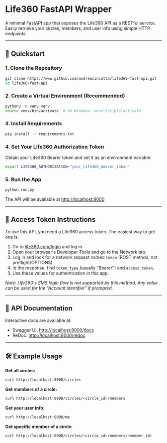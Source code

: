 # Life360 FastAPI Wrapper

A minimal FastAPI app that exposes the Life360 API as a RESTful service. Easily retrieve your circles, members, and user info using simple HTTP endpoints.

---

## 🚀 Quickstart

### 1. Clone the Repository
```bash
git clone https://www.github.com/andrewcincotta/life360-fast-api.git
cd life360-fast-api
```

### 2. Create a Virtual Environment (Recommended)
```bash
python3 -m venv venv
source venv/bin/activate  # On Windows: venv\Scripts\activate
```

### 3. Install Requirements
```bash
pip install -r requirements.txt
```

### 4. Set Your Life360 Authorization Token
Obtain your Life360 Bearer token and set it as an environment variable:
```bash
export LIFE360_AUTHORIZATION="your_life360_bearer_token"
```

### 5. Run the App
```bash
python run.py
```

The API will be available at [http://localhost:8000](http://localhost:8000)

---

## 🔑 Access Token Instructions

To use this API, you need a Life360 access token. The easiest way to get one is:

1. Go to [life360.com/login](https://life360.com/login) and log in.
2. Open your browser's Developer Tools and go to the Network tab.
3. Log in and look for a network request named `token` (POST method, not preflight/OPTIONS).
4. In the response, find `token_type` (usually "Bearer") and `access_token`.
5. Use these values for authentication in this app.

*Note: Life360's SMS login flow is not supported by this method. Any value can be used for the "Account identifier" if prompted.*

---

## 📖 API Documentation

Interactive docs are available at:
- Swagger UI: [http://localhost:8000/docs](http://localhost:8000/docs)
- ReDoc: [http://localhost:8000/redoc](http://localhost:8000/redoc)

---

## 🛠️ Example Usage

**Get all circles:**
```bash
curl http://localhost:8000/circles
```

**Get members of a circle:**
```bash
curl http://localhost:8000/circles/<circle_id>/members
```

**Get your user info:**
```bash
curl http://localhost:8000/me
```

**Get specific member of a circle:**
```bash
curl http://localhost:8000/circles/<circle_id>/members/<member_id>
```